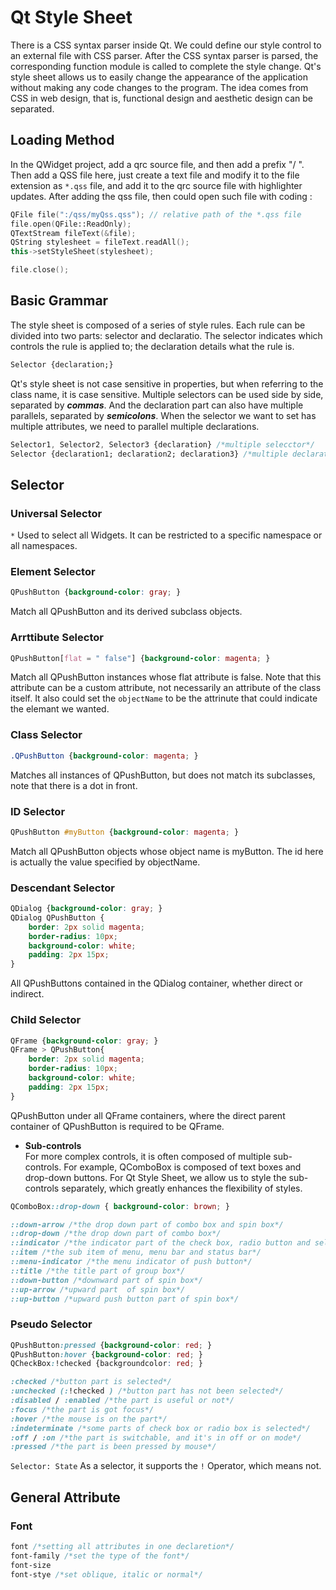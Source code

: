 # Qt Style Sheet

There is a CSS syntax parser inside Qt. We could define our style control to an external file with CSS parser. After the CSS syntax parser is parsed, the corresponding function module is called to complete the style change. Qt's style sheet allows us to easily change the appearance of the application without making any code changes to the program. The idea comes from CSS in web design, that is, functional design and aesthetic design can be separated.

## Loading Method

In the QWidget project, add a qrc source file, and then add a prefix "/ ". Then add a QSS file here, just create a text file and modify it to the file extension as `*.qss` file,  and add it to the qrc source file with highlighter updates. After adding the qss file, then could open such file with coding :
```cpp
QFile file(":/qss/myQss.qss"); // relative path of the *.qss file
file.open(QFile::ReadOnly);
QTextStream fileText(&file);
QString stylesheet = fileText.readAll();
this->setStyleSheet(stylesheet);

file.close();
```

## Basic Grammar
The style sheet is composed of a series of style rules. Each rule can be divided into two parts: selector and declaratio. The selector indicates which controls the rule is applied to; the declaration details what the rule is.
```css
Selector {declaration;} 
```
Qt's style sheet is not case sensitive in properties, but when referring to the class name, it is case sensitive. Multiple selectors can be used side by side, separated by ***commas***. And the declaration part can also have multiple parallels, separated by ***semicolons***. When the selector we want to set has multiple attributes, we need to parallel multiple declarations.
```css
Selector1, Selector2, Selector3 {declaration} /*multiple selecctor*/
Selector {declaration1; declaration2; declaration3} /*multiple declaration*/
```

## Selector
### Universal Selector
`*` Used to select all Widgets. It can be restricted to a specific namespace or all namespaces.
### Element Selector
```css
QPushButton {background-color: gray; }
```
Match all QPushButton and its derived subclass objects.
### Arrttibute Selector
```css
QPushButton[flat = " false"] {background-color: magenta; }
```
Match all QPushButton instances whose flat attribute is false. Note that this attribute can be a custom attribute, not necessarily an attribute of the class itself. It also could set the `objectName` to be the attrinute that could indicate the elemant we wanted.
### Class Selector
```css
.QPushButton {background-color: magenta; }
```
Matches all instances of QPushButton, but does not match its subclasses, note that there is a dot in front.
### ID Selector
```css
QPushButton #myButton {background-color: magenta; }
```
Match all QPushButton objects whose object name is myButton. The id here is actually the value specified by objectName.
### Descendant Selector
```css
QDialog {background-color: gray; }
QDialog QPushButton {
    border: 2px solid magenta;
    border-radius: 10px;
    background-color: white;
    padding: 2px 15px;
}
```
All QPushButtons contained in the QDialog container, whether direct or indirect.
### Child Selector
```css
QFrame {background-color: gray; }
QFrame > QPushButton{
    border: 2px solid magenta;
    border-radius: 10px;
    background-color: white;
    padding: 2px 15px;
}
```
QPushButton under all QFrame containers, where the direct parent container of QPushButton is required to be QFrame.
* **Sub-controls** <br/>
For more complex controls, it is often composed of multiple sub-controls. For example, QComboBox is composed of text boxes and drop-down buttons. For Qt Style Sheet, we allow us to style the sub-controls separately, which greatly enhances the flexibility of styles.
```css
QComboBox::drop-down { background-color: brown; }

::down-arrow /*the drop down part of combo box and spin box*/
::drop-down /*the drop down part of combo box*/
::indicator /*the indicator part of the check box, radio button and selectable group box*/
::item /*the sub item of menu, menu bar and status bar*/
::menu-indicator /*the menu indicator of push button*/
::title /*the title part of group box*/
::down-button /*downward part of spin box*/
::up-arrow /*upward part  of spin box*/
::up-button /*upward push button part of spin box*/
```
### Pseudo Selector
```css
QPushButton:pressed {background-color: red; }
QPushButton:hover {background-color: red; }
QCheckBox:!checked {backgroundcolor: red; }

:checked /*button part is selected*/
:unchecked (:!checked ) /*button part has not been selected*/
:disabled / :enabled /*the part is useful or not*/
:focus /*the part is got focus*/
:hover /*the mouse is on the part*/
:indeterminate /*some parts of check box or radio box is selected*/
:off / :on /*the part is switchable, and it's in off or on mode*/
:pressed /*the part is been pressed by mouse*/
```
`Selector: State` As a selector, it supports the `!` Operator, which means not.

## General Attribute
### Font
```css
font /*setting all attributes in one declaretion*/
font-family /*set the type of the font*/
font-size
font-stye /*set oblique, italic or normal*/

```
